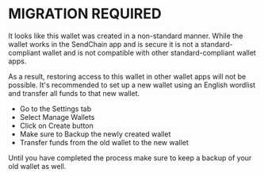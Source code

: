# MIGRATION REQUIRED

It looks like this wallet was created in a non-standard manner. While the wallet works in the SendChain app and is secure it is not a standard-compliant wallet and is not compatible with other standard-compliant wallet apps.

As a result, restoring access to this wallet in other wallet apps will not be possible. It's recommended to set up a new wallet using an English wordlist and transfer all funds to that new wallet.

- Go to the Settings tab
- Select Manage Wallets
- Click on Create button
- Make sure to Backup the newly created wallet
- Transfer funds from the old wallet to the new wallet

Until you have completed the process make sure to keep a backup of your old wallet as well.

